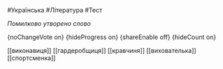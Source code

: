 #Українська #Література #Тест

*Помилково утворено слово*

{noChangeVote on}
{hideProgress on}
{shareEnable off}
{hideCount on}

[[виконавиця]]
[[гардеробщиця]]
[[кравчиня]]
[[вихователька]]
[[спортсменка]]

